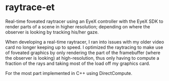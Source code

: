 raytrace-et
===========

Real-time foveated raytracer using an EyeX controller with the EyeX SDK to render parts of a scene in higher resolution; depending on where the observer is looking by tracking his/her gaze.

When developing a real-time raytracer, I ran into issues with my older video card no longer keeping up to speed.
I optimized the raytracing to make use of foveated graphics by only rendering the part of the framebuffer (where the observer is looking) at high-resolution, thus only having to compute a fraction of the rays and taking most of the load off my graphics card.

For the most part implemented in C++ using DirectCompute.